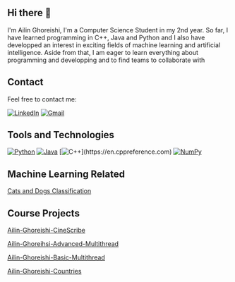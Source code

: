 ## Hi there 👋

I'm Ailin Ghoreishi, I'm a Computer Science Student in my 2nd year. So far, I have learned programming in C++, Java and Python and I also have developped an interest in exciting fields of machine learning and artificial intelligence. Aside from that, I am eager to learn everything about programming and developping and to find teams to collaborate with

## Contact
Feel free to contact me:

[![LinkedIn](https://img.shields.io/badge/LinkedIn-0077B5?style=flat&logo=linkedin&logoColor=white)](https://www.linkedin.com/in/ailinghoreishi)
[![Gmail](https://img.shields.io/badge/Gmail-EA4335?style=flat&logo=gmail&logoColor=white)](aghoreishi2004@gmail.com)


## Tools and Technologies

[![Python](https://img.shields.io/badge/Python-3776AB?style=flat&logo=python&logoColor=white)](https://www.python.org) 
[![Java](https://img.shields.io/badge/Java-007396?style=flat&logo=java&logoColor=white)](https://www.java.com) 
[![C++]([https://img.shields.io/badge/C%2B%2B-00599C?style=flat&logo=c%2B%2B&logoColor=white](https://camo.githubusercontent.com/cd7e24b6d077658f419aaa173b20cde5cadb5fe3ed659fb0848b95e4037a46b1/68747470733a2f2f63646e2e6a7364656c6976722e6e65742f67682f64657669636f6e732f64657669636f6e2f69636f6e732f63706c7573706c75732f63706c7573706c75732d6f726967696e616c2e737667))](https://en.cppreference.com) 
[![NumPy](https://img.shields.io/badge/NumPy-013243?style=flat&logo=numpy&logoColor=white)](https://numpy.org)

## Machine Learning Related
[Cats and Dogs Classification](https://github.com/A-Ghoreishi/Machine-learning-Cats-and-Dogs)

## Course Projects
[Ailin-Ghoreishi-CineScribe](https://github.com/A-Ghoreishi/Second-Assignment-CineScribe)

[Ailin-Ghoreihsi-Advanced-Multithread](https://github.com/A-Ghoreishi/Sixth-Assignment-Advanced-Multithreading)

[Ailin-Ghoreishi-Basic-Multithread](https://github.com/A-Ghoreishi/Fifth-Assignment-Multithread-Basics)

[Ailin-Ghoreishi-Countries](https://github.com/A-Ghoreishi/Fourth-Assignment-HTML-Parser)


